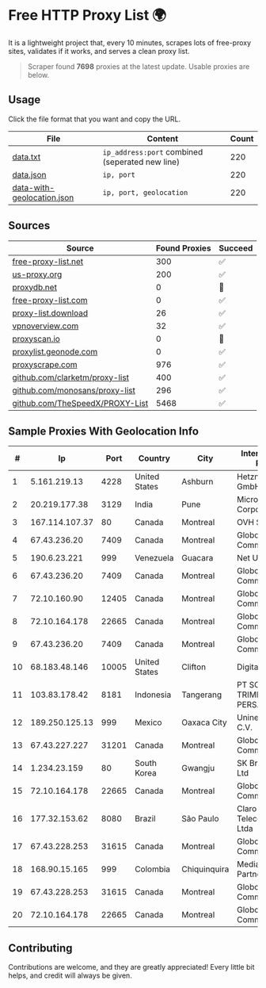
# Free HTTP Proxy List 🌍

It is a lightweight project that, every 10 minutes, scrapes lots of free-proxy sites, validates if it works, and serves a clean proxy list.


> Scraper found **7698** proxies at the latest update. Usable proxies are below.

## Usage

Click the file format that you want and copy the URL.


|File|Content|Count|
|----|-------|-----|
|[data.txt](https://raw.githubusercontent.com/themiralay/Proxy-List-World/master/data.txt)|`ip_address:port` combined (seperated new line)|220|
|[data.json](https://raw.githubusercontent.com/themiralay/Proxy-List-World/master/data.json)|`ip, port`|220|
|[data-with-geolocation.json](https://raw.githubusercontent.com/themiralay/Proxy-List-World/master/data-with-geolocation.json)|`ip, port, geolocation`|220|

## Sources

|Source|Found Proxies|Succeed|
|------|-------------|-------|
|[free-proxy-list.net](https://free-proxy-list.net)|300|✅|
|[us-proxy.org](https://www.us-proxy.org)|200|✅|
|[proxydb.net](http://proxydb.net)|0|🚫|
|[free-proxy-list.com](https://free-proxy-list.com/?page=&port=&type%5B%5D=http&type%5B%5D=https&up_time=0&search=Search)|0|✅|
|[proxy-list.download](https://www.proxy-list.download/HTTP)|26|✅|
|[vpnoverview.com](https://vpnoverview.com/privacy/anonymous-browsing/free-proxy-servers)|32|✅|
|[proxyscan.io](https://www.proxyscan.io)|0|🚫|
|[proxylist.geonode.com](https://proxylist.geonode.com/api/proxy-list?limit=300&page=1&sort_by=lastChecked&sort_type=desc&protocols=http,https)|0|✅|
|[proxyscrape.com](https://api.proxyscrape.com/v2/?request=displayproxies&protocol=http&timeout=10000&country=all&ssl=all&anonymity=all)|976|✅|
|[github.com/clarketm/proxy-list](https://raw.githubusercontent.com/clarketm/proxy-list/master/proxy-list-raw.txt)|400|✅|
|[github.com/monosans/proxy-list](https://raw.githubusercontent.com/monosans/proxy-list/main/proxies/http.txt)|296|✅|
|[github.com/TheSpeedX/PROXY-List](https://raw.githubusercontent.com/TheSpeedX/PROXY-List/master/http.txt)|5468|✅|


## Sample Proxies With Geolocation Info

|#|Ip|Port|Country|City|Internet Service Provider|
|-|--|----|-------|----|-------------------------|
|1|5.161.219.13|4228|United States|Ashburn|Hetzner Online GmbH|
|2|20.219.177.38|3129|India|Pune|Microsoft Corporation|
|3|167.114.107.37|80|Canada|Montreal|OVH SAS|
|4|67.43.236.20|7409|Canada|Montreal|GloboTech Communications|
|5|190.6.23.221|999|Venezuela|Guacara|Net Uno|
|6|67.43.236.20|7409|Canada|Montreal|GloboTech Communications|
|7|72.10.160.90|12405|Canada|Montreal|GloboTech Communications|
|8|72.10.164.178|22665|Canada|Montreal|GloboTech Communications|
|9|67.43.236.20|7409|Canada|Montreal|GloboTech Communications|
|10|68.183.48.146|10005|United States|Clifton|DigitalOcean, LLC|
|11|103.83.178.42|8181|Indonesia|Tangerang|PT SOLUSI TRIMEGAH PERSADA|
|12|189.250.125.13|999|Mexico|Oaxaca City|Uninet S.A. de C.V.|
|13|67.43.227.227|31201|Canada|Montreal|GloboTech Communications|
|14|1.234.23.159|80|South Korea|Gwangju|SK Broadband Co Ltd|
|15|72.10.164.178|22665|Canada|Montreal|GloboTech Communications|
|16|177.32.153.62|8080|Brazil|São Paulo|Claro NXT Telecomunicacoes Ltda|
|17|67.43.228.253|31615|Canada|Montreal|GloboTech Communications|
|18|168.90.15.165|999|Colombia|Chiquinquira|Media Commerce Partners S.A|
|19|67.43.228.253|31615|Canada|Montreal|GloboTech Communications|
|20|72.10.164.178|22665|Canada|Montreal|GloboTech Communications|



## Contributing

Contributions are welcome, and they are greatly appreciated! Every
little bit helps, and credit will always be given.

